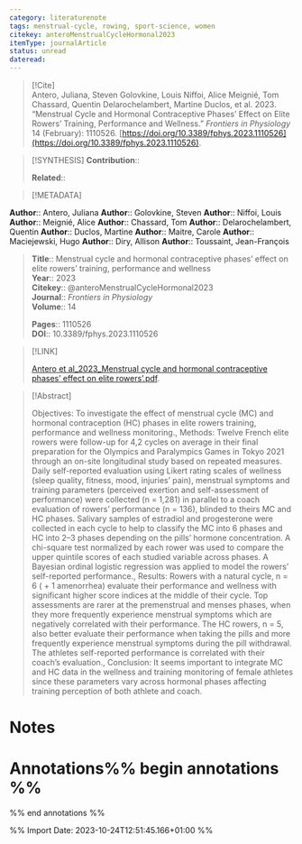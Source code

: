 ```yaml
---
category: literaturenote
tags: menstrual-cycle, rowing, sport-science, women
citekey: anteroMenstrualCycleHormonal2023
itemType: journalArticle
status: unread  
dateread:  
---
```


> [!Cite]  
> Antero, Juliana, Steven Golovkine, Louis Niffoi, Alice Meignié, Tom Chassard, Quentin Delarochelambert, Martine Duclos, et al. 2023. “Menstrual Cycle and Hormonal Contraceptive Phases’ Effect on Elite Rowers’ Training, Performance and Wellness.” _Frontiers in Physiology_ 14 (February): 1110526. [https://doi.org/10.3389/fphys.2023.1110526](https://doi.org/10.3389/fphys.2023.1110526).

> [!SYNTHESIS] 
>**Contribution**::
>
>**Related**:: 
>

> [!METADATA]  
>
**Author**:: Antero, Juliana
**Author**:: Golovkine, Steven
**Author**:: Niffoi, Louis
**Author**:: Meignié, Alice
**Author**:: Chassard, Tom
**Author**:: Delarochelambert, Quentin
**Author**:: Duclos, Martine
**Author**:: Maitre, Carole
**Author**:: Maciejewski, Hugo
**Author**:: Diry, Allison
**Author**:: Toussaint, Jean-François<br>
> **Title**:: Menstrual cycle and hormonal contraceptive phases’ effect on elite rowers’ training, performance and wellness    
> **Year**:: 2023     
> **Citekey**:: @anteroMenstrualCycleHormonal2023    
>**Journal**:: *Frontiers in Physiology*    
>**Volume**:: 14    
>     
>    
>    
>     
> **Pages**:: 1110526    
>**DOI**:: 10.3389/fphys.2023.1110526    
>

> [!LINK] 
>
> [Antero et al_2023_Menstrual cycle and hormonal contraceptive phases’ effect on elite rowers’.pdf](file:///Users/steven/Library/CloudStorage/GoogleDrive-steven.golovkine@ul.ie/My%20Drive/bibliography/Frontiers%20in%20Physiology/2023/Antero%20et%20al_2023_Menstrual%20cycle%20and%20hormonal%20contraceptive%20phases’%20effect%20on%20elite%20rowers’.pdf).

>[!Abstract]
>
>Objectives: To investigate the effect of menstrual cycle (MC) and hormonal contraception (HC) phases in elite rowers training, performance and wellness monitoring., 
Methods: Twelve French elite rowers were follow-up for 4,2 cycles on average in their final preparation for the Olympics and Paralympics Games in Tokyo 2021 through an on-site longitudinal study based on repeated measures. Daily self-reported evaluation using Likert rating scales of wellness (sleep quality, fitness, mood, injuries’ pain), menstrual symptoms and training parameters (perceived exertion and self-assessment of performance) were collected (n = 1,281) in parallel to a coach evaluation of rowers’ performance (n = 136), blinded to theirs MC and HC phases. Salivary samples of estradiol and progesterone were collected in each cycle to help to classify the MC into 6 phases and HC into 2–3 phases depending on the pills’ hormone concentration. A chi-square test normalized by each rower was used to compare the upper quintile scores of each studied variable across phases. A Bayesian ordinal logistic regression was applied to model the rowers’ self-reported performance., 
Results: Rowers with a natural cycle, n = 6 ( + 1 amenorrhea) evaluate their performance and wellness with significant higher score indices at the middle of their cycle. Top assessments are rarer at the premenstrual and menses phases, when they more frequently experience menstrual symptoms which are negatively correlated with their performance. The HC rowers, n = 5, also better evaluate their performance when taking the pills and more frequently experience menstrual symptoms during the pill withdrawal. The athletes self-reported performance is correlated with their coach’s evaluation., 
Conclusion: It seems important to integrate MC and HC data in the wellness and training monitoring of female athletes since these parameters vary across hormonal phases affecting training perception of both athlete and coach.
>>


# Notes<br>
# Annotations%% begin annotations %%  
 
  
%% end annotations %%

%% Import Date: 2023-10-24T12:51:45.166+01:00 %%
